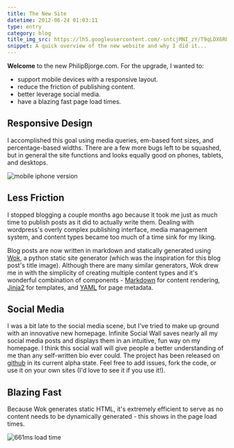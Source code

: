 ```yaml
---
title: The New Site
datetime: 2012-06-24 01:03:11
type: entry
category: blog
title_img_src: https://lh5.googleusercontent.com/-sntcjMNI_zY/T9qLDX6Rb9I/AAAAAAAAA7A/32MyUpSX3bo/s{img_width}/984423_25566484.jpg
snippet: A quick overview of the new website and why I did it...
---
```

**Welcome** to the new PhilipBjorge.com. For the upgrade, I wanted to:

  * support mobile devices with a responsive layout.
  * reduce the friction of publishing content.
  * better leverage social media.
  * have a blazing fast page load times.

## Responsive Design
I accomplished this goal using media queries, em-based font sizes, and percentage-based widths. There are a few more bugs left to be squashed, but in general the site functions and looks equally good on phones, tablets, and desktops.

![mobile iphone version](https://lh3.googleusercontent.com/-_u16KavlHpA/T-bNgHVEBbI/AAAAAAAAA-k/qMONo1Z9jpM/s0/iphone.JPG "iphone version of philipbjorge.com")

## Less Friction
I stopped blogging a couple months ago because it took me just as much time to publish posts as it did to actually write them. Dealing with wordpress's overly complex publishing interface, media management system, and content types became too much of a time sink for my liking.

Blog posts are now written in markdown and statically generated using [Wok](https://github.com/mythmon/wok), a python static site generator (which was the inspiration for this blog post's title image). Although there are many similar generators, Wok drew me in with the simplicity of creating multiple content types and it's wonderful combination of components - [Markdown](http://daringfireball.net/projects/markdown/) for content rendering, [Jinja2](http://jinja.pocoo.org/) for templates, and [YAML](http://www.yaml.org/) for page metadata.

## Social Media
I was a bit late to the social media scene, but I've tried to make up ground with an innovative new homepage. Infinite Social Wall saves nearly all my social media posts and displays them in an intuitive, fun way on my homepage. I think this social wall will give people a better understanding of me than any self-written bio ever could. The project has been released on [github](https://github.com/philipbjorge/Infinite-Social-Wall) in its current alpha state. Feel free to add issues, fork the code, or use it on your own sites (I'd love to see it if you use it!).

## Blazing Fast
Because Wok generates static HTML, it's extremely efficient to serve as no content needs to be dynamically generated - this shows in the page load times.

![661ms load time](https://lh5.googleusercontent.com/-qk3W9zC6sSc/T-bII3i_u-I/AAAAAAAAA-Y/5il1tS3wP_c/s0/speedtest.jpg "pingdom tools speed test")